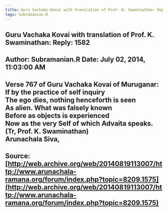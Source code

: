 ```yaml
--- 
title: Guru Vachaka Kovai with translation of Prof- K- Swaminathan- Reply- 1582   
tags: Subramanian.R  
---  
```

##  Guru Vachaka Kovai with translation of Prof. K. Swaminathan: Reply: 1582  
Author: Subramanian.R       Date: July 02, 2014, 11:03:00 AM  
---  
Verse 767 of Guru Vachaka Kovai of Muruganar: If by the practice of self inquiry   
The ego dies, nothing henceforth is seen   
As alien. What was falsely known   
Before as objects is experienced   
Now as the very Self of which Advaita speaks.   
(Tr, Prof. K. Swaminathan)   
Arunachala Siva,
 ---  
Source:[http://web.archive.org/web/20140819113007/http://www.arunachala-ramana.org/forum/index.php?topic=8209.1575](http://web.archive.org/web/20140819113007/http://www.arunachala-ramana.org/forum/index.php?topic=8209.1575)   
---  

